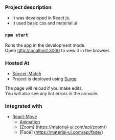 ### Project description

- It was developed in React js.
- It used basic css and material ui 

### `npm start`

Runs the app in the development mode.<br>
Open [http://localhost:3000](http://localhost:3000) to view it in the browser.


### Hosted At
- [Soccer-Match](http://left-fold.surge.sh/)
- Project is deployed using [Surge](https://surge.sh/)

The page will reload if you make edits.<br>
You will also see any lint errors in the console.

### Integrated with

- [React-Move](https://github.com/react-tools/react-move)
   *  [Animation](https://react-move.js.org/#/component-api/animate) 
   *  [Zoom] (https://material-ui.com/api/zoom/)
   *  [Fade] (https://material-ui.com/api/fade/)

